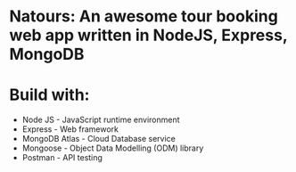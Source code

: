 # Natours: An awesome tour booking web app written in NodeJS, Express, MongoDB

# Build with: 
- Node JS - JavaScript runtime environment
- Express - Web framework
- MongoDB Atlas - Cloud Database service
- Mongoose - Object Data Modelling (ODM) library
- Postman - API testing
